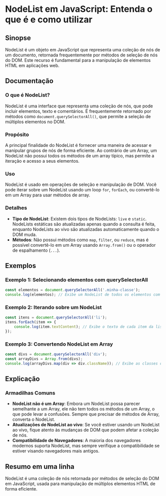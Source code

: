 <!--
Meta Description: # NodeList em JavaScript: Entenda o que é e como utilizar ## Sinopse NodeList é um objeto em JavaScript que representa uma coleção de nós de um docume...
Meta Keywords: nodelist, array, que, métodos, elementos
-->

# NodeList em JavaScript: Entenda o que é e como utilizar

## Sinopse
NodeList é um objeto em JavaScript que representa uma coleção de nós de um documento, retornada frequentemente por métodos de seleção de nós do DOM. Este recurso é fundamental para a manipulação de elementos HTML em aplicações web.

## Documentação
### O que é NodeList?
NodeList é uma interface que representa uma coleção de nós, que pode incluir elementos, texto e comentários. É frequentemente retornado por métodos como `document.querySelectorAll()`, que permite a seleção de múltiplos elementos no DOM.

### Propósito
A principal finalidade do NodeList é fornecer uma maneira de acessar e manipular grupos de nós de forma eficiente. Ao contrário de um Array, um NodeList não possui todos os métodos de um array típico, mas permite a iteração e acesso a seus elementos.

### Uso
NodeList é usado em operações de seleção e manipulação de DOM. Você pode iterar sobre um NodeList usando um loop `for`, `forEach`, ou convertê-lo em um Array para usar métodos de array.

### Detalhes
- **Tipo de NodeList**: Existem dois tipos de NodeLists: `live` e `static`. NodeLists estáticas são atualizadas apenas quando a consulta é feita, enquanto NodeLists ao vivo são atualizadas automaticamente quando o DOM muda.
- **Métodos**: Não possui métodos como `map`, `filter`, ou `reduce`, mas é possível convertê-lo em um Array usando `Array.from()` ou o operador de espalhamento (`...`).

## Exemplos
### Exemplo 1: Selecionando elementos com querySelectorAll
```javascript
const elementos = document.querySelectorAll('.minha-classe');
console.log(elementos); // Exibe um NodeList de todos os elementos com a classe 'minha-classe'
```

### Exemplo 2: Iterando sobre um NodeList
```javascript
const itens = document.querySelectorAll('li');
itens.forEach(item => {
    console.log(item.textContent); // Exibe o texto de cada item da lista
});
```

### Exemplo 3: Convertendo NodeList em Array
```javascript
const divs = document.querySelectorAll('div');
const arrayDivs = Array.from(divs);
console.log(arrayDivs.map(div => div.className)); // Exibe as classes de cada div
```

## Explicação
### Armadilhas Comuns
- **NodeList não é um Array**: Embora um NodeList possa parecer semelhante a um Array, ele não tem todos os métodos de um Array, o que pode levar a confusões. Sempre que precisar de métodos de Array, converta o NodeList.
- **Atualizações de NodeList ao vivo**: Se você estiver usando um NodeList ao vivo, fique atento às mudanças de DOM que podem afetar a coleção de nós.
- **Compatibilidade de Navegadores**: A maioria dos navegadores modernos suporta NodeList, mas sempre verifique a compatibilidade se estiver visando navegadores mais antigos.

## Resumo em uma linha
NodeList é uma coleção de nós retornada por métodos de seleção do DOM em JavaScript, usada para manipulação de múltiplos elementos HTML de forma eficiente.
